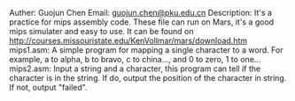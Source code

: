 Auther:	Guojun Chen
Email:	guojun.chen@pku.edu.cn
Description:
	It's a practice for mips assembly code. These file can run on Mars, it's a good mips simulater and easy to use. It can be found on http://courses.missouristate.edu/KenVollmar/mars/download.htm
	mips1.asm:	A simple program for mapping a single character to a word. For example, a to alpha, b to bravo, c to china..., and 0 to zero, 1 to one...
	mips2.asm:	Input a string and a character, this program can tell if the character is in the string. If do, output the position of the character in string. If not, output "failed".